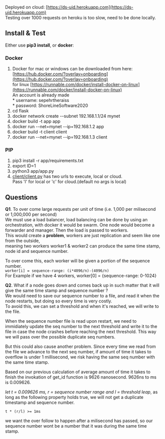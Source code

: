 Deployed on cloud: [https://ds-uid.herokuapp.com](https://ds-uid.herokuapp.com)  
Testing over 1000 requests on heroku is too slow, need to be done locally.

## Install & Test

Either use **pip3 install**, or   **docker**:  
  
### Docker
  
  1. Docker for mac or windows can be downloaded from here: [https://hub.docker.com/?overlay=onboarding](https://hub.docker.com/?overlay=onboarding)  
for linux [https://runnable.com/docker/install-docker-on-linux](https://runnable.com/docker/install-docker-on-linux)  
An account is already made  
 	* username: sepehrtheraiss   
 	* password: ShoreLineSoftware2020 
 2. cd flask
 3. docker network create --subnet 192.168.1.1/24 mynet
 4. docker build -t app app
 5. docker run --net=mynet --ip=192.168.1.2 app
 6. docker build -t client client
 7. docker run --net=mynet --ip=192.168.1.3 client
 
### PIP
1. pip3 install -r app/requirements.txt
2. export ID=1
3. python3 app/app.py  
4. [client/client.py](client/client.py) has two urls to execute, local or cloud.   
Pass 'l' for local or 'c' for cloud.(default no args is local)  




## Questions
**Q1**. To over come large requests per unit of time (i.e. 1,000 per milisecond or 1,000,000 per second)  
We must use a load balancer, load balancing can be done by using an orchestration, with docker it would be swarm.  One node would become a forwarder and manager. Then the load is passed to workers.   
This would create a **problem**, workers are just replication and seem like one from the outside,   
meaning two workers worker1 & worker2 can produce the same time stamp, node id and sequence number.  

To over come this, each worker will be given a portion of the sequence number.  
`worker[i] = sequence-range: (i*4096/n)-(4096/n)`  
For Example if we have 4 workers, worker[0] = {sequence-range: 0-1024} 

**Q2**. What if a node goes down and comes back up in such matter that it will give the same time stamp and sequence number ?  
	We would need to save our sequence number to a file, and read it when the node restarts, but doing so every time is very costly.  
	To avoid this, we can set a threshold and when it's reached, we will write to the file.   
	
When the sequence number file is read
	upon restart, we need to immidiately update the seq number to the next threshold and write it to the file in case the node crashes before
	reaching the next threshold. 
	This way we will pass over the possible duplicate seq numbers.  
	
But this could also cause another problem.
	Since every time we read from the file we advance to the next seq number, if amount of time it takes to overflow is under 1 millisecond, 
	we risk having the same seq number with the same time stamp.   
	 
Based on our previous calculation of average amount of time it takes to finish the invokation of get_id function is 9626 nanosecond.
	9626ns to ms is 0.009626.   
	
*let t = 0.009626 ms,  r = sequence number range and l = threshold leap*, as long as the following property holds true, we will not get a 
	duplicate timestamp and sequence number.  
	
	t * (r/l) >= 1ms  
	
we want the over follow to happen after a milisecond has passed, so our sequence number wont be a number that it was during the same time stamp.
	

